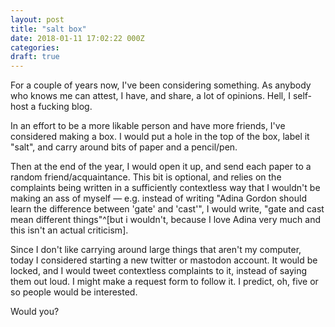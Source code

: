 ```yaml
---
layout: post
title: "salt box"
date: 2018-01-11 17:02:22 000Z
categories:
draft: true
---
```


For a couple of years now, I've been considering something. As anybody who knows me can attest, I have, and share, a lot of opinions. Hell, I self-host a fucking blog.

In an effort to be a more likable person and have more friends, I've considered making a box. I would put a hole in the top of the box, label it "salt", and carry around bits of paper and a pencil/pen.

Then at the end of the year, I would open it up, and send each paper to a random friend/acquaintance. This bit is optional, and relies on the complaints being written in a sufficiently contextless way that I wouldn't be making an ass of myself — e.g. instead of writing "Adina Gordon should learn the difference between 'gate' and 'cast'", I would write, "gate and cast mean different things"^[but i wouldn't, because I love Adina very much and this isn't an actual criticism].

Since I don't like carrying around large things that aren't my computer, today I considered starting a new twitter or mastodon account. It would be locked, and I would tweet contextless complaints to it, instead of saying them out loud. I might make a request form to follow it. I predict, oh, five or so people would be interested.

Would you?